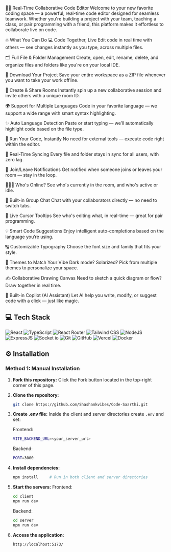 

👩‍💻 Real-Time Collaborative Code Editor
Welcome to your new favorite coding space — a powerful, real-time code editor designed for seamless teamwork. Whether you're building a project with your team, teaching a class, or pair programming with a friend, this platform makes it effortless to collaborate live on code.

🔥 What You Can Do
💻 Code Together, Live
Edit code in real time with others — see changes instantly as you type, across multiple files.

🗂️ Full File & Folder Management
Create, open, edit, rename, delete, and organize files and folders like you're on your local IDE.

💾 Download Your Project
Save your entire workspace as a ZIP file whenever you want to take your work offline.

🔗 Create & Share Rooms
Instantly spin up a new collaborative session and invite others with a unique room ID.

🌍 Support for Multiple Languages
Code in your favorite language — we support a wide range with smart syntax highlighting.

✨ Auto Language Detection
Paste or start typing — we’ll automatically highlight code based on the file type.

🧠 Run Your Code, Instantly
No need for external tools — execute code right within the editor.

🚨 Real-Time Syncing
Every file and folder stays in sync for all users, with zero lag.

📣 Join/Leave Notifications
Get notified when someone joins or leaves your room — stay in the loop.

🧑‍🤝‍🧑 Who's Online?
See who's currently in the room, and who's active or idle.

💬 Built-in Group Chat
Chat with your collaborators directly — no need to switch tabs.

🎯 Live Cursor Tooltips
See who's editing what, in real-time — great for pair programming.

💡 Smart Code Suggestions
Enjoy intelligent auto-completions based on the language you’re using.

🔠 Customizable Typography
Choose the font size and family that fits your style.

🎨 Themes to Match Your Vibe
Dark mode? Solarized? Pick from multiple themes to personalize your space.

✍️ Collaborative Drawing Canvas
Need to sketch a quick diagram or flow? Draw together in real time.

🤖 Built-in Copilot (AI Assistant)
Let AI help you write, modify, or suggest code with a click — just like magic.


## 💻 Tech Stack

![React](https://img.shields.io/badge/React-20232A?style=for-the-badge&logo=react&logoColor=61DAFB)
![TypeScript](https://img.shields.io/badge/TypeScript-007ACC?style=for-the-badge&logo=typescript&logoColor=white)
![React Router](https://img.shields.io/badge/React_Router-CA4245?style=for-the-badge&logo=react-router&logoColor=white)
![Tailwind CSS](https://img.shields.io/badge/Tailwind_CSS-38B2AC?style=for-the-badge&logo=tailwind-css&logoColor=white)
![NodeJS](https://img.shields.io/badge/Node.js-43853D?style=for-the-badge&logo=node.js&logoColor=white)
![ExpressJS](https://img.shields.io/badge/Express.js-404D59?style=for-the-badge)
![Socket io](https://img.shields.io/badge/Socket.io-ffffff?style=for-the-badge)
![Git](https://img.shields.io/badge/GIT-E44C30?style=for-the-badge&logo=git&logoColor=white)
![GitHub](https://img.shields.io/badge/GitHub-100000?style=for-the-badge&logo=github&logoColor=white)
![Vercel](https://img.shields.io/badge/Vercel-000000?style=for-the-badge&logo=vercel&logoColor=white)
![Docker](https://img.shields.io/badge/Docker-2496ED?style=for-the-badge&logo=docker&logoColor=white)

## ⚙️ Installation

### Method 1: Manual Installation

1. **Fork this repository:** Click the Fork button located in the top-right corner of this page.
2. **Clone the repository:**
   ```bash
   git clone https://github.com/Shashankvibes/Code-Saarthi.git
   ```
3. **Create .env file:**
   Inside the client and server directories create `.env` and set:

   Frontend:

   ```bash
   VITE_BACKEND_URL=<your_server_url>
   ```

   Backend:

   ```bash
   PORT=3000
   ```

4. **Install dependencies:**
   ```bash
   npm install     # Run in both client and server directories
   ```
5. **Start the servers:**
   Frontend:
   ```bash
   cd client
   npm run dev
   ```
   Backend:
   ```bash
   cd server
   npm run dev
   ```
6. **Access the application:**
   ```bash
   http://localhost:5173/
   ```



